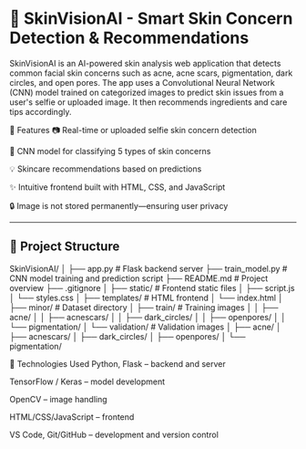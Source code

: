 # 🌸 SkinVisionAI - Smart Skin Concern Detection & Recommendations

SkinVisionAI is an AI-powered skin analysis web application that detects common facial skin concerns such as acne, acne scars, pigmentation, dark circles, and open pores. The app uses a Convolutional Neural Network (CNN) model trained on categorized images to predict skin issues from a user's selfie or uploaded image. It then recommends ingredients and care tips accordingly.

🚀 Features
📷 Real-time or uploaded selfie skin concern detection

🧠 CNN model for classifying 5 types of skin concerns

💡 Skincare recommendations based on predictions

✨ Intuitive frontend built with HTML, CSS, and JavaScript

🔒 Image is not stored permanently—ensuring user privacy

---

## 📁 Project Structure
SkinVisionAI/
│
├── app.py                  # Flask backend server
├── train_model.py          # CNN model training and prediction script
├── README.md               # Project overview
├── .gitignore
│
├── static/                 # Frontend static files
│   ├── script.js
│   └── styles.css
│
├── templates/              # HTML frontend
│   └── index.html
│
├── minor/                  # Dataset directory
│   ├── train/              # Training images
│   │   ├── acne/
│   │   ├── acnescars/
│   │   ├── dark_circles/
│   │   ├── openpores/
│   │   └── pigmentation/
│   └── validation/         # Validation images
│       ├── acne/
│       ├── acnescars/
│       ├── dark_circles/
│       ├── openpores/
│       └── pigmentation/





🧪 Technologies Used
Python, Flask – backend and server

TensorFlow / Keras – model development

OpenCV – image handling

HTML/CSS/JavaScript – frontend

VS Code, Git/GitHub – development and version control

